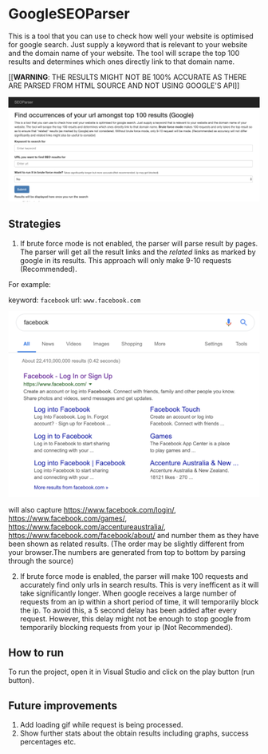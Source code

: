 # GoogleSEOParser

This is a tool that you can use to check how well your website is optimised for google search. Just supply a keyword that is relevant to your website and the domain name of your website. The tool will scrape the top 100 results and determines which ones directly link to that domain name.

[[__WARNING__: THE RESULTS MIGHT NOT BE 100% ACCURATE AS THERE ARE PARSED FROM HTML SOURCE AND NOT USING GOOGLE'S API]]

![](https://github.com/Deepanjan66/GoogleSEOParser/blob/master/sample_screenshot.png)

## Strategies

1. If brute force mode is not enabled, the parser will parse result by pages. The parser will get all the result links and the *related* links as marked by google in its results. This approach will only make 9-10 requests (Recommended).

For example:

keyword: `facebook`
url: `www.facebook.com`

![](https://github.com/Deepanjan66/GoogleSEOParser/blob/master/sample_webpage.png)

will also capture https://www.facebook.com/login/, https://www.facebook.com/games/, https://www.facebook.com/accentureaustralia/, https://www.facebook.com/facebook/about/ and number them as they have been shown as related results. (The order may be slightly different from your browser.The numbers are generated from top to bottom by parsing through the source)

2. If brute force mode is enabled, the parser will make 100 requests and accurately find only urls in search results. This is very inefficent as it will take significantly longer. When google receives a large number of requests from an ip within a short period of time, it will temporarily block the ip. To avoid this, a 5 second delay has been added after every request. However, this delay might not be enough to stop google from temporarily blocking requests from your ip (Not Recommended).

## How to run

To run the project, open it in Visual Studio and click on the play button (run button).

## Future improvements
1. Add loading gif while request is being processed.
2. Show further stats about the obtain results including graphs, 
   success percentages etc.
 

